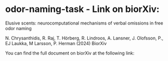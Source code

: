 # odor-naming-task -  Link on biorXiv: 
Elusive scents: neurocomputational mechanisms  of verbal omissions in free odor naming 

N. Chrysanthidis, R. Raj, T. Hörberg, R. Lindroos, A. Lansner, J. Olofsson, P., EJ Laukka, M Larsson, P. Herman (2024) BiorXiv

You can find the full document on biorXiv at the following link: 
